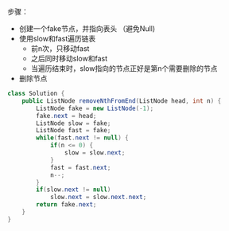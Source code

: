 步骤：
* 创建一个fake节点，并指向表头 （避免Null)
* 使用slow和fast遍历链表
    * 前n次，只移动fast
    * 之后同时移动slow和fast
    * 当遍历结束时，slow指向的节点正好是第n个需要删除的节点  
* 删除节点

```java
class Solution {
    public ListNode removeNthFromEnd(ListNode head, int n) {
        ListNode fake = new ListNode(-1);
        fake.next = head;
        ListNode slow = fake;
        ListNode fast = fake;
        while(fast.next != null) {
            if(n <= 0) {
                slow = slow.next;
            }
            fast = fast.next;
            n--;
        }
        if(slow.next != null)
            slow.next = slow.next.next;
        return fake.next;
    }
}
```